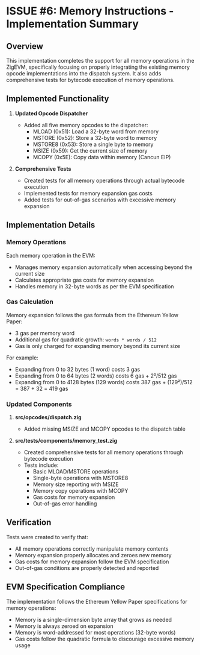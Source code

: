 # ISSUE #6: Memory Instructions - Implementation Summary

## Overview

This implementation completes the support for all memory operations in the ZigEVM, specifically focusing on properly integrating the existing memory opcode implementations into the dispatch system. It also adds comprehensive tests for bytecode execution of memory operations.

## Implemented Functionality

1. **Updated Opcode Dispatcher**
   - Added all five memory opcodes to the dispatcher:
     - MLOAD (0x51): Load a 32-byte word from memory
     - MSTORE (0x52): Store a 32-byte word to memory
     - MSTORE8 (0x53): Store a single byte to memory
     - MSIZE (0x59): Get the current size of memory
     - MCOPY (0x5E): Copy data within memory (Cancun EIP)

2. **Comprehensive Tests**
   - Created tests for all memory operations through actual bytecode execution
   - Implemented tests for memory expansion gas costs
   - Added tests for out-of-gas scenarios with excessive memory expansion

## Implementation Details

### Memory Operations

Each memory operation in the EVM:
- Manages memory expansion automatically when accessing beyond the current size
- Calculates appropriate gas costs for memory expansion
- Handles memory in 32-byte words as per the EVM specification

### Gas Calculation

Memory expansion follows the gas formula from the Ethereum Yellow Paper:
- 3 gas per memory word
- Additional gas for quadratic growth: `words * words / 512`
- Gas is only charged for expanding memory beyond its current size

For example:
- Expanding from 0 to 32 bytes (1 word) costs 3 gas
- Expanding from 0 to 64 bytes (2 words) costs 6 gas + 2²/512 gas
- Expanding from 0 to 4128 bytes (129 words) costs 387 gas + (129²)/512 = 387 + 32 = 419 gas

### Updated Components

1. **src/opcodes/dispatch.zig**
   - Added missing MSIZE and MCOPY opcodes to the dispatch table

2. **src/tests/components/memory_test.zig**
   - Created comprehensive tests for all memory operations through bytecode execution
   - Tests include:
     - Basic MLOAD/MSTORE operations
     - Single-byte operations with MSTORE8
     - Memory size reporting with MSIZE
     - Memory copy operations with MCOPY
     - Gas costs for memory expansion
     - Out-of-gas error handling

## Verification

Tests were created to verify that:
- All memory operations correctly manipulate memory contents
- Memory expansion properly allocates and zeroes new memory
- Gas costs for memory expansion follow the EVM specification
- Out-of-gas conditions are properly detected and reported

## EVM Specification Compliance

The implementation follows the Ethereum Yellow Paper specifications for memory operations:
- Memory is a single-dimension byte array that grows as needed
- Memory is always zeroed on expansion
- Memory is word-addressed for most operations (32-byte words)
- Gas costs follow the quadratic formula to discourage excessive memory usage